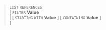 > `LIST` `REFERENCES` <br>
      \[ `FILTER` **Value**<br>
      | \[ `STARTING` `WITH` **Value** \] \[ `CONTAINING` **Value** \]<br>
      \]
